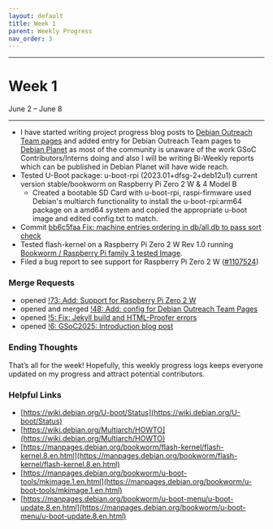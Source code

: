 ```yaml
---
layout: default
title: Week 1
parent: Weekly Progress
nav_order: 3
---
```

---
# Week 1
June 2 – June 8

---
- I have started writing project progress blog posts to [Debian Outreach Team pages](https://outreach-team.pages.debian.net/) and added entry for Debian Outreach Team pages to [Debian Planet](https://planet.debian.org/) as most of the community is unaware of the work GSoC Contributors/Interns doing and also I will be writing Bi-Weekly reports which can be published in Debian Planet will have wide reach.
- Tested U-Boot package: u-boot-rpi (2023.01+dfsg-2+deb12u1) current version stable/bookworm on  Raspberry Pi Zero 2 W & 4 Model B
   -  Created a bootable SD Card with u-boot-rpi, raspi-firmware used Debian's multiarch functionality to install the u-boot-rpi:arm64 package on a amd64 system and copied the appropriate u-boot image and edited config.txt to match.
- Commit [bb6c5faa Fix: machine entries ordering in db/all.db to pass sort check](https://salsa.debian.org/installer-team/flash-kernel/-/commit/bb6c5faa9cf772f2b3978e3d307273e4cb20b5b9?merge_request_iid=71)
- Tested flash-kernel on a Raspberry Pi Zero 2 W Rev 1.0 running [Bookworm / Raspberry Pi family 3 tested Image](https://raspi.debian.net/tested/20231109_raspi_3_bookworm.img.xz). 
- Filed a bug report to see support for Raspberry Pi Zero 2 W ([#1107524](https://bugs.debian.org/cgi-bin/bugreport.cgi?bug=1107524))



### Merge Requests

- opened [!73: Add: Support for Raspberry Pi Zero 2 W](https://salsa.debian.org/installer-team/flash-kernel/-/merge_requests/73) 
- opened and merged [!48: Add: config for Debian Outreach Team Pages](https://salsa.debian.org/planet-team/config/-/merge_requests/48)
- opened [!5: Fix: Jekyll build and HTML-Proofer errors](https://salsa.debian.org/outreach-team/outreach-team.pages.debian.net/-/merge_requests/5)
- opened [!6:  GSoC2025: Introduction blog post](https://salsa.debian.org/outreach-team/outreach-team.pages.debian.net/-/merge_requests/6)


### Ending Thoughts

That’s all for the week! Hopefully, this weekly progress logs keeps everyone updated on my progress and attract potential contributors.

### Helpful Links
- [https://wiki.debian.org/U-boot/Status](https://wiki.debian.org/U-boot/Status)
- [https://wiki.debian.org/Multiarch/HOWTO](https://wiki.debian.org/Multiarch/HOWTO)
- [https://manpages.debian.org/bookworm/flash-kernel/flash-kernel.8.en.html](https://manpages.debian.org/bookworm/flash-kernel/flash-kernel.8.en.html)
- [https://manpages.debian.org/bookworm/u-boot-tools/mkimage.1.en.html](https://manpages.debian.org/bookworm/u-boot-tools/mkimage.1.en.html)
- [https://manpages.debian.org/bookworm/u-boot-menu/u-boot-update.8.en.html](https://manpages.debian.org/bookworm/u-boot-menu/u-boot-update.8.en.html)


